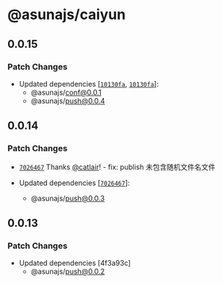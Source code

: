 # @asunajs/caiyun

## 0.0.15

### Patch Changes

- Updated dependencies [[`10130fa`](https://github.com/asunajs/asign/commit/10130faedb0383d0f3611bb5585077f685ef26b0), [`10130fa`](https://github.com/asunajs/asign/commit/10130faedb0383d0f3611bb5585077f685ef26b0)]:
  - @asunajs/conf@0.0.1
  - @asunajs/push@0.0.4

## 0.0.14

### Patch Changes

- [`7026467`](https://github.com/asunajs/asign/commit/702646775ef268fc2d3346cfba46a948b4ae06a9) Thanks [@catlair](https://github.com/catlair)! - fix: publish 未包含随机文件名文件

- Updated dependencies [[`7026467`](https://github.com/asunajs/asign/commit/702646775ef268fc2d3346cfba46a948b4ae06a9)]:
  - @asunajs/push@0.0.3

## 0.0.13

### Patch Changes

- Updated dependencies [4f3a93c]
  - @asunajs/push@0.0.2
